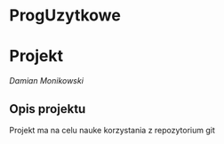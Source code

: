 # ProgUzytkowe

# Projekt

*Damian Monikowski*

## Opis projektu
Projekt ma na celu nauke korzystania z repozytorium git
